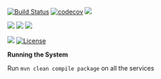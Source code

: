 [![Build Status](https://travis-ci.org/stackroute/ibm-wave4-oracle.svg?branch=v1.0.0)](https://travis-ci.org/stackroute/ibm-wave4-oracle)
[![codecov](https://codecov.io/gh/stackroute/ibm-wave4-oracle/branch/v1.0.0/graph/badge.svg)](https://codecov.io/gh/stackroute/ibm-wave4-oracle)
![](https://img.shields.io/codecov/c/github/stackroute/ibm-wave4-oracle/v1.0.0.svg?style=flat)

![](https://img.shields.io/github/issues/stackroute/ibm-wave4-oracle.svg?style=popout)
![](https://img.shields.io/github/contributors/stackroute/ibm-wave4-oracle.svg?style=popout)
![](https://img.shields.io/github/last-commit/stackroute/ibm-wave4-oracle/v1.0.0.svg?style=popout)

![](https://img.shields.io/github/repo-size/stackroute/ibm-wave4-oracle.svg?style=popout)
[![License](https://img.shields.io/badge/License-Apache%202.0-blue.svg)](https://opensource.org/licenses/Apache-2.0)

****Running the System****

Run ```mvn clean compile package``` on all the services
